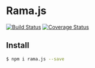 # Rama.js

  [![Build Status](https://travis-ci.org/chleck/Rama.js.svg?branch=master)](https://travis-ci.org/chleck/Rama.js)
  [![Coverage Status](https://img.shields.io/coveralls/chleck/Rama.js.svg)](https://coveralls.io/r/chleck/Rama.js)

## Install

```sh
$ npm i rama.js --save
```
